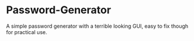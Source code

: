 # Password-Generator
A simple password generator with a terrible looking GUI, easy to fix though for practical use.
